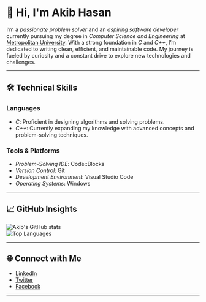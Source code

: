 # 👋 Hi, I'm Akib Hasan  

I’m a *passionate problem solver* and an *aspiring software developer* currently pursuing my degree in *Computer Science and Engineering* at [Metropolitan University](https://metrouni.edu.bd/). With a strong foundation in *C* and *C++*, I’m dedicated to writing clean, efficient, and maintainable code. My journey is fueled by curiosity and a constant drive to explore new technologies and challenges.  

---

## 🛠 Technical Skills  

### Languages  
- *C*: Proficient in designing algorithms and solving problems.  
- *C++*: Currently expanding my knowledge with advanced concepts and problem-solving techniques.  

### Tools & Platforms  
- *Problem-Solving IDE*: Code::Blocks  
- *Version Control*: Git  
- *Development Environment*: Visual Studio Code  
- *Operating Systems*: Windows  

---

## 📈 GitHub Insights  

![Akib's GitHub stats](https://github-readme-stats.vercel.app/api?username=ak1bhasan&show_icons=true&theme=tokyonight&hide_title=true)  
![Top Languages](https://github-readme-stats.vercel.app/api/top-langs/?username=ak1bhasan&layout=compact&theme=tokyonight)  

---
## 🌐 Connect with Me  

- [LinkedIn](https://www.linkedin.com/in/ak1bhasan/)  
- [Twitter](https://x.com/__akibbb)  
- [Facebook](https://www.facebook.com/akib.hasan.148553)  

---
